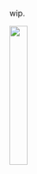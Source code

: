 wip.

<img src="https://github.com/user-attachments/assets/68b7da93-f0d7-4d86-a922-79a0aee8e8ff" width="25%" />
